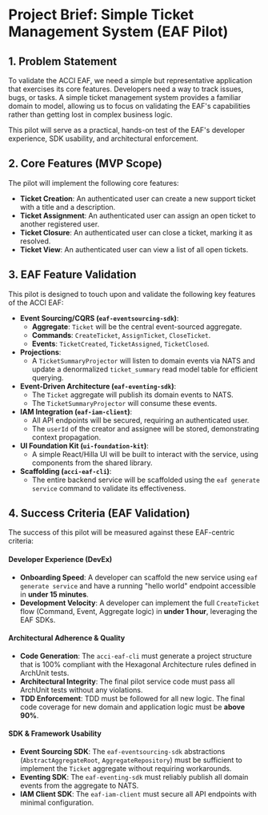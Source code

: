 # Project Brief: Simple Ticket Management System (EAF Pilot)

## 1. Problem Statement

To validate the ACCI EAF, we need a simple but representative application that exercises its core
features. Developers need a way to track issues, bugs, or tasks. A simple ticket management system
provides a familiar domain to model, allowing us to focus on validating the EAF's capabilities
rather than getting lost in complex business logic.

This pilot will serve as a practical, hands-on test of the EAF's developer experience, SDK
usability, and architectural enforcement.

## 2. Core Features (MVP Scope)

The pilot will implement the following core features:

- **Ticket Creation**: An authenticated user can create a new support ticket with a title and a
  description.
- **Ticket Assignment**: An authenticated user can assign an open ticket to another registered user.
- **Ticket Closure**: An authenticated user can close a ticket, marking it as resolved.
- **Ticket View**: An authenticated user can view a list of all open tickets.

## 3. EAF Feature Validation

This pilot is designed to touch upon and validate the following key features of the ACCI EAF:

- **Event Sourcing/CQRS (`eaf-eventsourcing-sdk`)**:
  - **Aggregate**: `Ticket` will be the central event-sourced aggregate.
  - **Commands**: `CreateTicket`, `AssignTicket`, `CloseTicket`.
  - **Events**: `TicketCreated`, `TicketAssigned`, `TicketClosed`.
- **Projections**:
  - A `TicketSummaryProjector` will listen to domain events via NATS and update a denormalized
    `ticket_summary` read model table for efficient querying.
- **Event-Driven Architecture (`eaf-eventing-sdk`)**:
  - The `Ticket` aggregate will publish its domain events to NATS.
  - The `TicketSummaryProjector` will consume these events.
- **IAM Integration (`eaf-iam-client`)**:
  - All API endpoints will be secured, requiring an authenticated user.
  - The `userId` of the creator and assignee will be stored, demonstrating context propagation.
- **UI Foundation Kit (`ui-foundation-kit`)**:
  - A simple React/Hilla UI will be built to interact with the service, using components from the
    shared library.
- **Scaffolding (`acci-eaf-cli`)**:
  - The entire backend service will be scaffolded using the `eaf generate service` command to
    validate its effectiveness.

## 4. Success Criteria (EAF Validation)

The success of this pilot will be measured against these EAF-centric criteria:

#### Developer Experience (DevEx)

- **Onboarding Speed**: A developer can scaffold the new service using `eaf generate service` and
  have a running "hello world" endpoint accessible in **under 15 minutes**.
- **Development Velocity**: A developer can implement the full `CreateTicket` flow (Command, Event,
  Aggregate logic) in **under 1 hour**, leveraging the EAF SDKs.

#### Architectural Adherence & Quality

- **Code Generation**: The `acci-eaf-cli` must generate a project structure that is 100% compliant
  with the Hexagonal Architecture rules defined in ArchUnit tests.
- **Architectural Integrity**: The final pilot service code must pass all ArchUnit tests without any
  violations.
- **TDD Enforcement**: TDD must be followed for all new logic. The final code coverage for new
  domain and application logic must be **above 90%**.

#### SDK & Framework Usability

- **Event Sourcing SDK**: The `eaf-eventsourcing-sdk` abstractions (`AbstractAggregateRoot`,
  `AggregateRepository`) must be sufficient to implement the `Ticket` aggregate without requiring
  workarounds.
- **Eventing SDK**: The `eaf-eventing-sdk` must reliably publish all domain events from the
  aggregate to NATS.
- **IAM Client SDK**: The `eaf-iam-client` must secure all API endpoints with minimal configuration.
